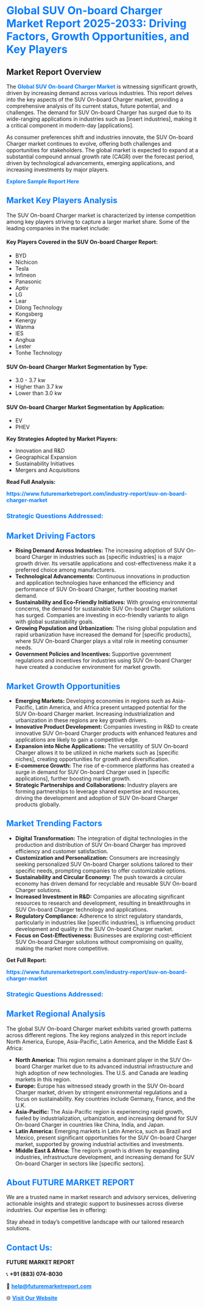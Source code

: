 <h1 style="color: #007BFF;">Global SUV On-board Charger Market Report 2025-2033: Driving Factors, Growth Opportunities, and Key Players</h1>

<section id="overview">
<h2>Market Report Overview</h2>
<p>The <a href="https://www.futuremarketreport.com/industry-report/suv-on-board-charger-market" style="color: #007BFF; text-decoration: none;"><strong>Global SUV On-board Charger Market</strong></a> is witnessing significant growth, driven by increasing demand across various industries. This report delves into the key aspects of the SUV On-board Charger market, providing a comprehensive analysis of its current status, future potential, and challenges. The demand for SUV On-board Charger has surged due to its wide-ranging applications in industries such as [insert industries], making it a critical component in modern-day [applications].</p>
<p>As consumer preferences shift and industries innovate, the SUV On-board Charger market continues to evolve, offering both challenges and opportunities for stakeholders. The global market is expected to expand at a substantial compound annual growth rate (CAGR) over the forecast period, driven by technological advancements, emerging applications, and increasing investments by major players.</p>
</section>

<section id="overview">
<p><a href="https://www.futuremarketreport.com/request-sample/reportId=36391" style="color: #007BFF; text-decoration: none;"><strong>Explore Sample Report Here</strong></a></p>
</section>

<section id="key-players">
<h2 style="color: #007BFF;">Market Key Players Analysis</h2>
<p>The SUV On-board Charger market is characterized by intense competition among key players striving to capture a larger market share. Some of the leading companies in the market include:</p>
<h4>Key Players Covered in the SUV On-board Charger Report:</h4>
<ul><li>BYD</li><li>Nichicon</li><li>Tesla</li><li>Infineon</li><li>Panasonic</li><li>Aptiv</li><li>LG</li><li>Lear</li><li>Dilong Technology</li><li>Kongsberg</li><li>Kenergy</li><li>Wanma</li><li>IES</li><li>Anghua</li><li>Lester</li><li>Tonhe Technology</li></ul>
<h4>SUV On-board Charger Market Segmentation by Type:</h4>
<ul><li>3.0 - 3.7 kw</li><li>Higher than 3.7 kw</li><li>Lower than 3.0 kw</li></ul>

<h4>SUV On-board Charger Market Segmentation by Application:</h4>
<ul><li>EV</li><li>PHEV</li></ul>
<p><strong>Key Strategies Adopted by Market Players:</strong></p>
<ul>
<li>Innovation and R&D</li>
<li>Geographical Expansion</li>
<li>Sustainability Initiatives</li>
<li>Mergers and Acquisitions</li>
</ul>
</section>

<section>
<p><strong>Read Full Analysis: </strong></p><a href="https://www.futuremarketreport.com/industry-report/suv-on-board-charger-market" style="color: #007BFF; text-decoration: none;"><strong>https://www.futuremarketreport.com/industry-report/suv-on-board-charger-market</strong></a>
<h3 style="color: #007BFF;">Strategic Questions Addressed:</h3>
</section>

<section id="driving-factors">
<h2 style="color: #007BFF;">Market Driving Factors</h2>
<ul>
<li><strong>Rising Demand Across Industries:</strong> The increasing adoption of SUV On-board Charger in industries such as [specific industries] is a major growth driver. Its versatile applications and cost-effectiveness make it a preferred choice among manufacturers.</li>
<li><strong>Technological Advancements:</strong> Continuous innovations in production and application technologies have enhanced the efficiency and performance of SUV On-board Charger, further boosting market demand.</li>
<li><strong>Sustainability and Eco-Friendly Initiatives:</strong> With growing environmental concerns, the demand for sustainable SUV On-board Charger solutions has surged. Companies are investing in eco-friendly variants to align with global sustainability goals.</li>
<li><strong>Growing Population and Urbanization:</strong> The rising global population and rapid urbanization have increased the demand for [specific products], where SUV On-board Charger plays a vital role in meeting consumer needs.</li>
<li><strong>Government Policies and Incentives:</strong> Supportive government regulations and incentives for industries using SUV On-board Charger have created a conducive environment for market growth.</li>
</ul>
</section>

<section id="growth-opportunities">
<h2 style="color: #007BFF;">Market Growth Opportunities</h2>
<ul>
<li><strong>Emerging Markets:</strong> Developing economies in regions such as Asia-Pacific, Latin America, and Africa present untapped potential for the SUV On-board Charger market. Increasing industrialization and urbanization in these regions are key growth drivers.</li>
<li><strong>Innovative Product Development:</strong> Companies investing in R&D to create innovative SUV On-board Charger products with enhanced features and applications are likely to gain a competitive edge.</li>
<li><strong>Expansion into Niche Applications:</strong> The versatility of SUV On-board Charger allows it to be utilized in niche markets such as [specific niches], creating opportunities for growth and diversification.</li>
<li><strong>E-commerce Growth:</strong> The rise of e-commerce platforms has created a surge in demand for SUV On-board Charger used in [specific applications], further boosting market growth.</li>
<li><strong>Strategic Partnerships and Collaborations:</strong> Industry players are forming partnerships to leverage shared expertise and resources, driving the development and adoption of SUV On-board Charger products globally.</li>
</ul>
</section>

<section id="trending-factors">
<h2 style="color: #007BFF;">Market Trending Factors</h2>
<ul>
<li><strong>Digital Transformation:</strong> The integration of digital technologies in the production and distribution of SUV On-board Charger has improved efficiency and customer satisfaction.</li>
<li><strong>Customization and Personalization:</strong> Consumers are increasingly seeking personalized SUV On-board Charger solutions tailored to their specific needs, prompting companies to offer customizable options.</li>
<li><strong>Sustainability and Circular Economy:</strong> The push towards a circular economy has driven demand for recyclable and reusable SUV On-board Charger solutions.</li>
<li><strong>Increased Investment in R&D:</strong> Companies are allocating significant resources to research and development, resulting in breakthroughs in SUV On-board Charger technology and applications.</li>
<li><strong>Regulatory Compliance:</strong> Adherence to strict regulatory standards, particularly in industries like [specific industries], is influencing product development and quality in the SUV On-board Charger market.</li>
<li><strong>Focus on Cost-Effectiveness:</strong> Businesses are exploring cost-efficient SUV On-board Charger solutions without compromising on quality, making the market more competitive.</li>
</ul>
</section>

<section>
<p><strong>Get Full Report: </strong></p><a href="https://www.futuremarketreport.com/industry-report/suv-on-board-charger-market" style="color: #007BFF; text-decoration: none;"><strong>https://www.futuremarketreport.com/industry-report/suv-on-board-charger-market</strong></a>
<h3 style="color: #007BFF;">Strategic Questions Addressed:</h3>
</section>


<section id="regional-analysis">
<h2 style="color: #007BFF;">Market Regional Analysis</h2>
<p>The global SUV On-board Charger market exhibits varied growth patterns across different regions. The key regions analyzed in this report include North America, Europe, Asia-Pacific, Latin America, and the Middle East & Africa:</p>
<ul>
<li><strong>North America:</strong> This region remains a dominant player in the SUV On-board Charger market due to its advanced industrial infrastructure and high adoption of new technologies. The U.S. and Canada are leading markets in this region.</li>
<li><strong>Europe:</strong> Europe has witnessed steady growth in the SUV On-board Charger market, driven by stringent environmental regulations and a focus on sustainability. Key countries include Germany, France, and the U.K.</li>
<li><strong>Asia-Pacific:</strong> The Asia-Pacific region is experiencing rapid growth, fueled by industrialization, urbanization, and increasing demand for SUV On-board Charger in countries like China, India, and Japan.</li>
<li><strong>Latin America:</strong> Emerging markets in Latin America, such as Brazil and Mexico, present significant opportunities for the SUV On-board Charger market, supported by growing industrial activities and investments.</li>
<li><strong>Middle East & Africa:</strong> The region’s growth is driven by expanding industries, infrastructure development, and increasing demand for SUV On-board Charger in sectors like [specific sectors].</li>
</ul>
</section>

<footer>
<h2 style="color: #007BFF;">About FUTURE MARKET REPORT</h2>
<p>We are a trusted name in market research and advisory services, delivering actionable insights and strategic support to businesses across diverse industries. Our expertise lies in offering:</p>

<p>Stay ahead in today’s competitive landscape with our tailored research solutions.</p>

<h2 style="color: #007BFF;">Contact Us:</h2>
<p><strong>FUTURE MARKET REPORT</strong></p>
<p>📞 <strong>+91 (883) 074-8030</strong></p>
<p>📧 <strong><a href="mailto:help@futuremarketreport.com" style="color: #007BFF;">help@futuremarketreport.com</a></strong></p>
<p>🌐 <strong><a href="https://www.futuremarketreport.com/" style="color: #007BFF;">Visit Our Website</a></strong></p>
</footer>